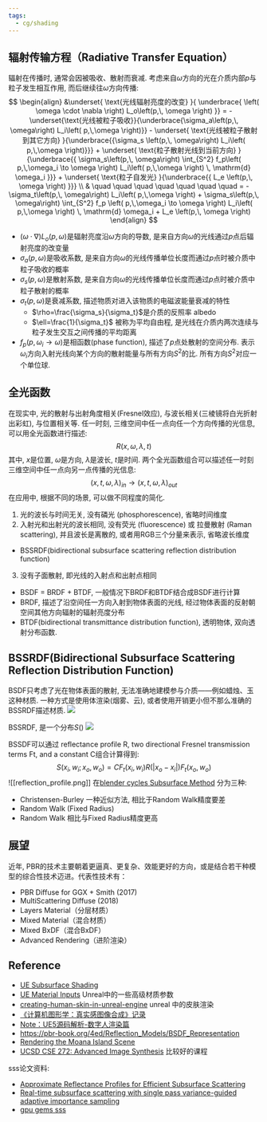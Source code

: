 ```yaml
---
tags:
  - cg/shading
---
```

## 辐射传输方程（Radiative Transfer Equation）

辐射在传播时, 通常会因被吸收、散射而衰减. 考虑来自$\omega$方向的光在介质内部$p$与粒子发生相互作用, 而后继续往$\omega$方向传播: 
$$
\begin{align} &\underset{ \text{光线辐射亮度的改变} }{ \underbrace{ \left( \omega \cdot \nabla \right) L_o\left(p,\, \omega \right) }} = -\underset{\text{光线被粒子吸收}}{\underbrace{\sigma_a\left(p,\, \omega\right) L_i\left( p,\,\omega \right)}} - \underset{ \text{光线被粒子散射到其它方向} }{\underbrace{{\sigma_s \left(p,\, \omega\right) L_i\left( p,\,\omega \right)}}} + \underset{ \text{粒子散射光线到当前方向} }{\underbrace{{ \sigma_s\left(p,\, \omega\right) \int_{S^2} f_p\left( p,\,\omega_i \to \omega \right) L_i\left( p,\,\omega \right) \, \mathrm{d} \omega_i }}} + \underset{ \text{粒子自发光} }{\underbrace{{ L_e \left(p,\, \omega \right) }}} \\ & \quad \quad \quad \quad \quad \quad \quad = -\sigma_t\left(p,\, \omega\right) L_i\left( p,\,\omega \right) + \sigma_s\left(p,\, \omega\right) \int_{S^2} f_p \left( p,\,\omega_i \to \omega \right) L_i\left( p,\,\omega \right) \, \mathrm{d} \omega_i + L_e \left(p,\, \omega \right) \end{align} 
$$
* $\left( \omega \cdot \nabla \right) L_o\left(p,\, \omega \right)$是辐射亮度沿$\omega$方向的导数, 是来自方向$\omega$的光线通过$p$点后辐射亮度的改变量
* $\sigma_a(p, \omega)$是吸收系数, 是来自方向$\omega$的光线传播单位长度而通过$p$点时被介质中粒子吸收的概率
* $\sigma_s(p, \omega)$是散射系数, 是来自方向$\omega$的光线传播单位长度而通过$p$点时被介质中粒子散射的概率
* $\sigma_t(p, \omega)$是衰减系数, 描述物质对进入该物质的电磁波能量衰减的特性
	* $\rho=\frac{\sigma_s}{\sigma_t}$是介质的反照率 albedo
	* $\ell=\frac{1}{\sigma_t}$ 被称为平均自由程, 是光线在介质内两次连续与粒子发生交互之间传播的平均距离
* $f_p \left( p,\,\omega_i \to \omega \right)$是相函数(phase function), 描述了$p$点处散射的空间分布. 表示$\omega_i$方向入射光线向某个方向的散射能量与所有方向$S^2$的比. 所有方向$S^2$对应一个单位球.

## 全光函数
在现实中, 光的散射与出射角度相关(Fresnel效应), 与波长相关(三棱镜将白光折射出彩虹), 与位置相关等. 任一时刻, 三维空间中任一点向任一个方向传播的光信息, 可以用全光函数进行描述:
$$
R\left(x, \omega,\lambda,\,t\right)
$$
其中, $x$是位置, $\omega$是方向, $\lambda$是波长, $t$是时间. 两个全光函数组合可以描述任一时刻三维空间中任一点向另一点传播的光信息:
$$
(x,t,\omega,\lambda)_{in} \to (x,t,\omega,\lambda)_{out}
$$
在应用中, 根据不同的场景, 可以做不同程度的简化.
1. 光的波长与时间无关, 没有磷光 (phosphorescence), 省略时间维度
2. 入射光和出射光的波长相同, 没有荧光 (fluorescence) 或 拉曼散射 (Raman scattering), 并且波长是离散的, 或者用RGB三个分量来表示, 省略波长维度
* BSSRDF(bidirectional subsurface scattering reflection distribution function)

3. 没有子面散射, 即光线的入射点和出射点相同
* BSDF = BRDF + BTDF, 一般情况下BRDF和BTDF结合成BSDF进行计算
* BRDF, 描述了沿空间任一方向入射到物体表面的光线, 经过物体表面的反射朝空间其他方向辐射的辐射亮度分布
* BTDF(bidirectional transmittance distribution function), 透明物体, 双向透射分布函数.

## BSSRDF(Bidirectional Subsurface Scattering Reflection Distribution Function)
BSDF只考虑了光在物体表面的散射, 无法准确地建模参与介质——例如蜡烛、玉这种材质. 一种方式是使用体渲染(烟雾、云), 或者使用开销更小但不那么准确的BSSRDF描述材质.
![](https://pic1.zhimg.com/v2-76ff47841edef2717dea8762fe6e4ac4_r.jpg)

BSSRDF, 是一个分布$S()$
![](https://pbr-book.org/4ed/Radiometry,_Spectra,_and_Color/pha04f11.svg)


BSSDF可以通过 reflectance profile R, two directional Fresnel transmission terms Ft, and a constant C组合计算得到:
$$
S(x_i,w_i;x_o,w_o)=CF_t(x_i,w_i)R(|x_o-x_i|)F_t(x_o,w_o)
$$
![[reflection_profile.png]]
在[blender cycles Subsurface Method](https://docs.blender.org/manual/en/latest/render/shader_nodes/shader/sss.html) 分为三种:
* Christensen-Burley 一种近似方法, 相比于Random Walk精度要差
* Random Walk (Fixed Radius) 
* Random Walk 相比与Fixed Radius精度更高


## 展望
近年, PBR的技术主要朝着更逼真、更复杂、效能更好的方向，或是结合若干种模型的综合性技术迈进。代表性技术有：

- PBR Diffuse for GGX + Smith (2017)
- MultiScattering Diffuse (2018)
- Layers Material（分层材质）
- Mixed Material（混合材质）
- Mixed BxDF（混合BxDF）
- Advanced Rendering（进阶渲染）

## Reference
* [UE Subsurface Shading](https://docs.unrealengine.com/5.3/en-US/subsurface-shading-model-in-unreal-engine/)
* [UE Material Inputs](https://docs.unrealengine.com/5.3/en-US/material-inputs-in-unreal-engine/) Unreal中的一些高级材质参数
* [creating-human-skin-in-unreal-engine](https://docs.unrealengine.com/5.3/en-US/creating-human-skin-in-unreal-engine/) unreal 中的皮肤渲染
* [《计算机图形学：真实感图像合成》记录](https://www.zhihu.com/column/c_1420873093510721536)
* [Note：UE5源码解析-数字人渲染篇](https://blog.csdn.net/weixin_44346103/article/details/129113466)
* https://pbr-book.org/4ed/Reflection_Models/BSDF_Representation
* [Rendering the Moana Island Scene](https://schuttejoe.github.io/post/disneybsdf/)
* [UCSD CSE 272: Advanced Image Synthesis](https://cseweb.ucsd.edu/~tzli/cse272/wi2023/) 比较好的课程

sss论文资料:
* [Approximate Reflectance Profiles for Efficient Subsurface Scattering](https://graphics.pixar.com/library/ApproxBSSRDF/paper.pdf)
* [Real-time subsurface scattering with single pass variance-guided adaptive importance sampling](https://thisistian.github.io/publication/spvg_xie_2020_I3D_small.pdf)
* [gpu gems sss](https://developer.nvidia.com/gpugems/gpugems/part-iii-materials/chapter-16-real-time-approximations-subsurface-scattering)
